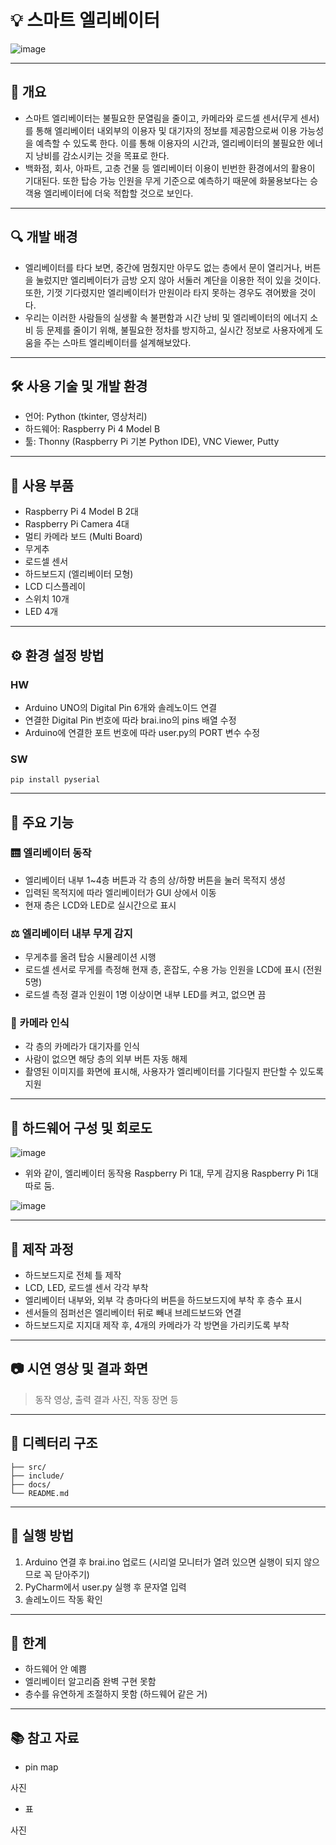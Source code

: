 # 💡 스마트 엘리베이터  
![image](https://github.com/user-attachments/assets/1becd7b6-6b6c-469f-981d-2a195660fefb)

---

## 📌 개요  

- 스마트 엘리베이터는 불필요한 문열림을 줄이고, 카메라와 로드셀 센서(무게 센서)를 통해 엘리베이터 내외부의 이용자 및 대기자의 정보를 제공함으로써 이용 가능성을 예측할 수 있도록 한다. 이를 통해 이용자의 시간과, 엘리베이터의 불필요한 에너지 낭비를 감소시키는 것을 목표로 한다.
- 백화점, 회사, 아파트, 고층 건물 등 엘리베이터 이용이 빈번한 환경에서의 활용이 기대된다. 또한 탑승 가능 인원을 무게 기준으로 예측하기 때문에 화물용보다는 승객용 엘리베이터에 더욱 적합할 것으로 보인다.

---

## 🔍 개발 배경  

- 엘리베이터를 타다 보면, 중간에 멈췄지만 아무도 없는 층에서 문이 열리거나, 버튼을 눌렀지만 엘리베이터가 금방 오지 않아 서둘러 계단을 이용한 적이 있을 것이다. 또한, 기껏 기다렸지만 엘리베이터가 만원이라 타지 못하는 경우도 겪어봤을 것이다.  
- 우리는 이러한 사람들의 실생활 속 불편함과 시간 낭비 및 엘리베이터의 에너지 소비 등 문제를 줄이기 위해, 불필요한 정차를 방지하고, 실시간 정보로 사용자에게 도움을 주는 스마트 엘리베이터를 설계해보았다.

---

## 🛠 사용 기술 및 개발 환경  
- 언어: Python (tkinter, 영상처리)  
- 하드웨어: Raspberry Pi 4 Model B  
- 툴: Thonny (Raspberry Pi 기본 Python IDE), VNC Viewer, Putty  

---

## 🧱 사용 부품  
- Raspberry Pi 4 Model B 2대
- Raspberry Pi Camera 4대
- 멀티 카메라 보드 (Multi Board)
- 무게추
- 로드셀 센서
- 하드보드지 (엘리베이터 모형)
- LCD 디스플레이
- 스위치 10개
- LED 4개

---

## ⚙️ 환경 설정 방법  
### HW
- Arduino UNO의 Digital Pin 6개와 솔레노이드 연결
- 연결한 Digital Pin 번호에 따라 brai.ino의 pins 배열 수정
- Arduino에 연결한 포트 번호에 따라 user.py의 PORT 변수 수정
### SW
```pip install pyserial```

---

## 🔧 주요 기능

### 🛗 엘리베이터 동작

- 엘리베이터 내부 1~4층 버튼과 각 층의 상/하향 버튼을 눌러 목적지 생성
- 입력된 목적지에 따라 엘리베이터가 GUI 상에서 이동
- 현재 층은 LCD와 LED로 실시간으로 표시

### ⚖️ 엘리베이터 내부 무게 감지

- 무게추를 올려 탑승 시뮬레이션 시행
- 로드셀 센서로 무게를 측정해 현재 층, 혼잡도, 수용 가능 인원을 LCD에 표시 (전원 5명)
- 로드셀 측정 결과 인원이 1명 이상이면 내부 LED를 켜고, 없으면 끔

### 🎥 카메라 인식

- 각 층의 카메라가 대기자를 인식  
- 사람이 없으면 해당 층의 외부 버튼 자동 해제  
- 촬영된 이미지를 화면에 표시해, 사용자가 엘리베이터를 기다릴지 판단할 수 있도록 지원

---

## 🔌 하드웨어 구성 및 회로도  
![image](https://github.com/user-attachments/assets/0c38af7f-fed0-4bc4-8aee-ad969b5a84c4)
- 위와 같이, 엘리베이터 동작용 Raspberry Pi 1대, 무게 감지용 Raspberry Pi 1대 따로 둠.

![image](https://github.com/user-attachments/assets/accd51c4-7596-4958-923d-59503172b3b9)

---

## 🧰 제작 과정  
- 하드보드지로 전체 틀 제작
- LCD, LED, 로드셀 센서 각각 부착
- 엘리베이터 내부와, 외부 각 층마다의 버튼을 하드보드지에 부착 후 층수 표시 
- 센서들의 점퍼선은 엘리베이터 뒤로 빼내 브레드보드와 연결
- 하드보드지로 지지대 제작 후, 4개의 카메라가 각 방면을 가리키도록 부착

--- 

## 📷 시연 영상 및 결과 화면  
> 동작 영상, 출력 결과 사진, 작동 장면 등

---

## 📁 디렉터리 구조

```
├── src/
├── include/
├── docs/
└── README.md
```

---

## 🚀 실행 방법
1. Arduino 연결 후 brai.ino 업로드 (시리얼 모니터가 열려 있으면 실행이 되지 않으므로 꼭 닫아주기)
2. PyCharm에서 user.py 실행 후 문자열 입력
3. 솔레노이드 작동 확인
 
---

## 💭 한계  
- 하드웨어 안 예쁨  
- 엘리베이터 알고리즘 완벽 구현 못함
- 층수를 유연하게 조절하지 못함 (하드웨어 같은 거)

---

## 📚 참고 자료
- pin map

사진

- 표

사진
